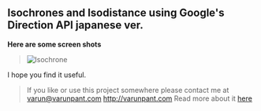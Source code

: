 Isochrones and Isodistance using Google's Direction API japanese ver.
---------------


**Here are some screen shots**
>![Isochrone](https://github.com/varunpant/Google_Isochrone/blob/master/ScreenShot.png?raw=true "ISOCHRONE")


I hope you find it useful.

>If you like or use this project somewhere please contact me at
varun@varunpant.com
>http://varunpant.com
>Read more about it [here](http://varunpant.com/posts/gheat-java-heat-maps)




